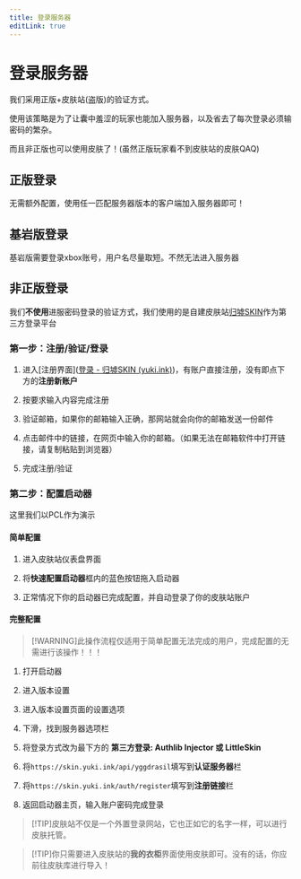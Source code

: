 ```yaml
---
title: 登录服务器
editLink: true
---
```


# 登录服务器

我们采用正版+皮肤站(盗版)的验证方式。

使用该策略是为了让囊中羞涩的玩家也能加入服务器，以及省去了每次登录必须输密码的繁杂。

而且非正版也可以使用皮肤了！(虽然正版玩家看不到皮肤站的皮肤QAQ)

## 正版登录

无需额外配置，使用任一匹配服务器版本的客户端加入服务器即可！

## 基岩版登录

基岩版需要登录xbox账号，用户名尽量取短。不然无法进入服务器

## 非正版登录

我们**不使用**进服密码登录的验证方式，我们使用的是自建皮肤站[归墟SKIN](https://yuki.ink)作为第三方登录平台

### 第一步：注册/验证/登录

1. 进入[注册界面]([登录 - 归墟SKIN (yuki.ink)](https://skin.yuki.ink/auth/login))，有账户直接注册，没有即点下方的**注册新账户**
2. 按要求输入内容完成注册
3. 验证邮箱，如果你的邮箱输入正确，那网站就会向你的邮箱发送一份邮件
4. 点击邮件中的链接，在网页中输入你的邮箱。（如果无法在邮箱软件中打开链接，请复制粘贴到浏览器）

5. 完成注册/验证

### 第二步：配置启动器

这里我们以PCL作为演示

#### 简单配置

1. 进入皮肤站仪表盘界面

2. 将**快速配置启动器**框内的蓝色按钮拖入启动器

3. 正常情况下你的启动器已完成配置，并自动登录了你的皮肤站账户

#### 完整配置

> [!WARNING]此操作流程仅适用于简单配置无法完成的用户，完成配置的无需进行该操作！！！

1. 打开启动器

2. 进入版本设置

3. 进入版本设置页面的设置选项
4. 下滑，找到服务器选项栏

5. 将登录方式改为最下方的 **第三方登录: Authlib Injector 或 LittleSkin**

6. 将`https://skin.yuki.ink/api/yggdrasil`填写到**认证服务器**栏

7. 将`https://skin.yuki.ink/auth/register`填写到**注册链接**栏

8. 返回启动器主页，输入账户密码完成登录



> [!TIP]皮肤站不仅是一个外置登录网站，它也正如它的名字一样，可以进行皮肤托管。

> [!TIP]你只需要进入皮肤站的**我的衣柜**界面使用皮肤即可。没有的话，你应前往皮肤库进行导入！

